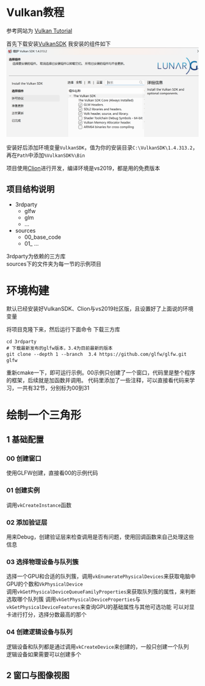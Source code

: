 # Vulkan教程
参考网站为 [Vulkan Tutorial](https://vulkan-tutorial.com/en)

首先下载安装[VulkanSDK](https://vulkan.lunarg.com/sdk/home)
我安装的组件如下
![img.png](img.png)

安装好后添加环境变量`VulkanSDK`，值为你的安装目录`C:\VulkanSDK\1.4.313.2`，
再在`Path`中添加`%VulkanSDK%\Bin`

项目使用[Clion](https://www.jetbrains.com/clion/)进行开发，编译环境是vs2019，都是用的免费版本

## 项目结构说明

- 3rdparty
  - glfw
  - glm
  - ...
- sources
  - 00_base_code
  - 01_ ...

3rdparty为依赖的三方库  
sources下的文件夹为每一节的示例项目

# 环境构建
默认已经安装好VulkanSDK、Clion与vs2019社区版，且设置好了上面说的环境变量

将项目克隆下来，然后运行下面命令
下载三方库
``` shell
cd 3rdparty
# 下载最新发布的glfw版本，3.4为目前最新的版本
git clone --depth 1 --branch  3.4 https://github.com/glfw/glfw.git glfw
```
重新cmake一下，即可运行示例。00示例只创建了一个窗口，代码里是整个程序的框架，后续就是加函数并调用。
代码里添加了一些注释，可以直接看代码来学习，一共有32节，分别标为00到31

# 绘制一个三角形
## 1 基础配置
### 00 创建窗口
使用GLFW创建，直接看00的示例代码

### 01 创建实例
调用`vkCreateInstance`函数

### 02 添加验证层
用来Debug，创建验证层来检查调用是否有问题，使用回调函数来自己处理这些信息

### 03 选择物理设备与队列簇
选择一个GPU和合适的队列簇，调用`vkEnumeratePhysicalDevices`来获取电脑中GPU的个数和`VkPhysicalDevice`  
调用`vkGetPhysicalDeviceQueueFamilyProperties`来获取队列簇的属性，来判断选取哪个队列簇
调用`vkGetPhysicalDeviceProperties`与`vkGetPhysicalDeviceFeatures`来查询GPU的基础属性与其他可选功能
可以对显卡进行打分，选择分数最高的那个

### 04 创建逻辑设备与队列
逻辑设备和队列都是通过调用`vkCreateDevice`来创建的，一般只创建一个队列  
逻辑设备如果需要可以创建多个

## 2 窗口与图像视图